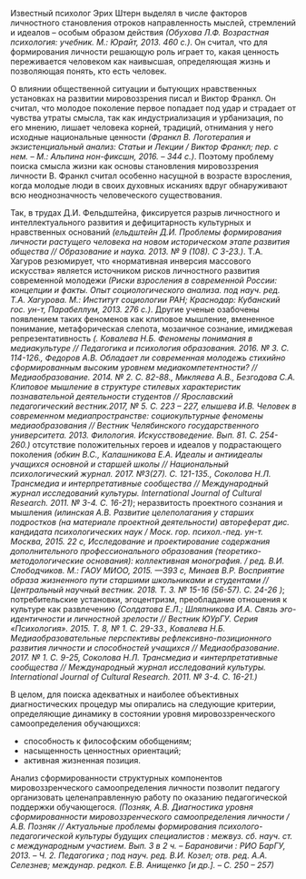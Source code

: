 Известный психолог Эрих Штерн выделял в числе факторов личностного становления отроков направленность мыслей, стремлений и идеалов – особым образом действия *(Обухова Л.Ф. Возрастная психология: учебник. М.: Юрайт, 2013. 460 с.)*. Он считал, что для формирования личности решающую роль играет то, какая ценность переживается человеком как наивысшая, определяющая жизнь и позволяющая понять, кто есть человек. 

О влиянии общественной ситуации и бытующих нравственных установках на развитии мировоззрения писал и Виктор Франкл. Он считал, что молодое поколение первое попадает под удар и страдает от чувства утраты смысла, так как индустриализация и урбанизация, по его мнению, лишает человека корней, традиций, отнимания у него исходные национальные ценности *(Франкл В. Логотерапия и экзистенциальный анализ: Статьи и Лекции / Виктор Франкл; пер. с нем. – М.: Альпина нон-фиксшн, 2016. – 344 с.)*. Поэтому проблему поиска смысла жизни как основы становления мировоззрения личности В. Франкл считал особенно насущной в возрасте взросления, когда молодые люди в своих духовных исканиях вдруг обнаруживают всю неоднозначность человеческого существования.

Так, в трудах Д.И. Фельдштейна, фиксируется разрыв личностного и интеллектуального развития и дефицитарность культурных и нравственных оснований *(ельдштейн Д.И. Проблемы формирования личности растущего человека на новом историческом этапе развития общества // Образование и наука. 2013. № 9 (108). С 3-23.)*. Т.А. Хагуров резюмирует, что «нормативная инверсия массового искусства» является источником рисков личностного развития современной молодежи *(Риски взросления в современной России: концепции и факты. Опыт социологического анализа. под науч. ред. Т.А. Хагурова. М.: Институт социологии РАН; Краснодар: Кубанский гос. ун-т, Парабеллум, 2013. 276 с.)*. Другие ученые озабочены появлением таких феноменов как клиповое мышление, вмененное понимание, метафорическая слепота, мозаичное сознание, имиджевая репрезентативность *(. Ковалева Н.Б. Феномены понимания в медиакультуре // Педагогика и психология образования. 2016. № 3. С. 114-126.,  Федоров А.В. Обладает ли современная молодежь стихийно сформированным высоким уровнем медиакомпетентности? // Медиаобразование. 2014. № 2. С. 82-88., Микляева А.В., Безгодова С.А. Клиповое мышление в структуре стилевых характеристик познавательной деятельности студентов // Ярославский педагогический вестник.2017, № 5. С. 223 – 227, елышева И.В. Человек в современном медиапространстве: социокультурные феномены медиаобразования // Вестник Челябинского государственного университета. 2013. Филология. Искусствоведение. Вып. 81. C. 254-260.)* отсутствие положительных героев и идеалов у подрастающего поколения *(обкин В.С., Калашникова Е.А. Идеалы и антиидеалы учащихся основной и старшей школы // Национальный психологический журнал. 2017. №3(27). С. 121-135., Соколова Н.Л. Трансмедиа и интерпретативные сообщества // Международный журнал исследований культуры. International Journal of Cultural Research. 2011. № 3-4. C. 16-21)*; неразвитость проектного сознания и мышления *(илинская А.В. Развитие целеполагания у старших подростков (на материале проектной деятельности) автореферат дис. кандидата психологических наук / Моск. гор. психол.-пед. ун-т. Москва, 2015. 22 c, Исследование и проектирование содержания дополнительного профессионального образования (теоретико-методологические основания): коллективная монография. / ред. В.И. Слободчиков. М.: ГАОУ МИОО, 2015. —393 с, Минаев В.Р. Восприятие образа жизненного пути старшими школьниками и студентами // Центральный научный вестник. 2018. Т. 3. № 15-16 (56-57). С. 24-26 )*; потребительские установки, эгоцентризм, преобладание отношения к культуре как развлечению *(Солдатова Е.Л.; Шляпникова И.А. Связь эго-идентичности и личностной зрелости // Вестник ЮУрГУ. Серия «Психология». 2015. Т. 8, № 1. С. 29-33., Ковалева Н.Б. Медиаобразовательные перспективы рефлексивно-позиционного развития личности и способностей учащихся // Медиаобразование. 2017. № 1. С. 9-25, Соколова Н.Л. Трансмедиа и «интерпретативные сообщества // Международный журнал исследований культуры. International Journal of Cultural Research. 2011. № 3-4. C. 16-21.)*

В целом, для поиска адекватных и наиболее объективных диагностических процедур мы опирались на следующие критерии, определяющие динамику в состоянии уровня мировоззренческого самоопределения обучающихся: 
- способность к философским обобщениям; 
- насыщенность ценностных ориентаций; 
- активная жизненная позиция. 

Анализ сформированности структурных компонентов мировоззренческого самоопределения личности позволит педагогу организовать целенаправленную работу по оказанию педагогической поддержки обучающегося. *(Позняк, А.В. Диагностика уровня сформированности мировоззренческого самоопределения личности / А.В. Позняк // Актуальные проблемы формирования психолого-педагогической культуры будущих специалистов : межвуз. сб. науч. ст. с международным участием. Вып. 3 в 2 ч. – Барановичи : РИО БарГУ, 2013. – Ч. 2. Педагогика ; под науч. ред. В.И. Козел; отв. ред. А.А. Селезнев; междунар. редкол. Е.В. Анищенко [и др.]. – С. 250 – 257)*